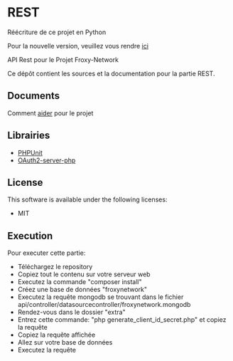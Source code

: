 # REST
Réécriture de ce projet en Python

Pour la nouvelle version, veuillez vous rendre [ici](https://github.com/FroxyProject/PyREST)




API Rest pour le Projet Froxy-Network

Ce dépôt contient les sources et la documentation pour la partie REST.

## Documents
Comment [aider](https://github.com/FroxyNetwork/REST/blob/develop/docs/howto_help.md) pour le projet

## Librairies
  - [PHPUnit](https://phpunit.de/)
  - [OAuth2-server-php](https://bshaffer.github.io/oauth2-server-php-docs/)

## License
This software is available under the following licenses:

  - MIT

## Execution
Pour executer cette partie:
  - Téléchargez le repository
  - Copiez tout le contenu sur votre serveur web
  - Executez la commande "composer install"
  - Créez une base de données "froxynetwork"
  - Executez la requête mongodb se trouvant dans le fichier api/controller/datasourcecontroller/froxynetwork.mongodb
  - Rendez-vous dans le dossier "extra"
  - Entrez cette commande: "php generate_client_id_secret.php" et copiez la requête
  - Copiez la requête affichée
  - Allez sur votre base de données
  - Executez la requête

